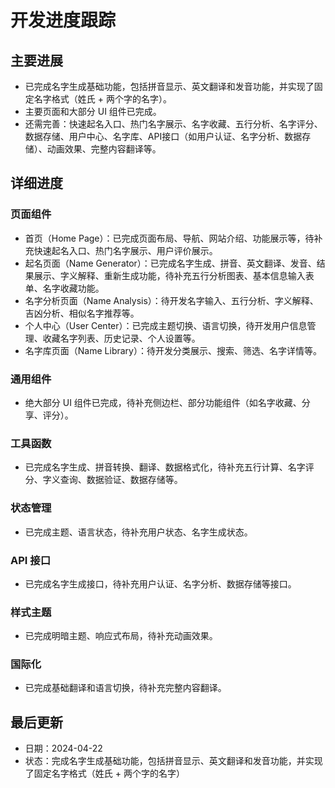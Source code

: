 # 开发进度跟踪

## 主要进展

- 已完成名字生成基础功能，包括拼音显示、英文翻译和发音功能，并实现了固定名字格式（姓氏 + 两个字的名字）。
- 主要页面和大部分 UI 组件已完成。
- 还需完善：快速起名入口、热门名字展示、名字收藏、五行分析、名字评分、数据存储、用户中心、名字库、API接口（如用户认证、名字分析、数据存储）、动画效果、完整内容翻译等。

## 详细进度

### 页面组件

- 首页（Home Page）：已完成页面布局、导航、网站介绍、功能展示等，待补充快速起名入口、热门名字展示、用户评价展示。
- 起名页面（Name Generator）：已完成名字生成、拼音、英文翻译、发音、结果展示、字义解释、重新生成功能，待补充五行分析图表、基本信息输入表单、名字收藏功能。
- 名字分析页面（Name Analysis）：待开发名字输入、五行分析、字义解释、吉凶分析、相似名字推荐等。
- 个人中心（User Center）：已完成主题切换、语言切换，待开发用户信息管理、收藏名字列表、历史记录、个人设置等。
- 名字库页面（Name Library）：待开发分类展示、搜索、筛选、名字详情等。

### 通用组件

- 绝大部分 UI 组件已完成，待补充侧边栏、部分功能组件（如名字收藏、分享、评分）。

### 工具函数

- 已完成名字生成、拼音转换、翻译、数据格式化，待补充五行计算、名字评分、字义查询、数据验证、数据存储等。

### 状态管理

- 已完成主题、语言状态，待补充用户状态、名字生成状态。

### API 接口

- 已完成名字生成接口，待补充用户认证、名字分析、数据存储等接口。

### 样式主题

- 已完成明暗主题、响应式布局，待补充动画效果。

### 国际化

- 已完成基础翻译和语言切换，待补充完整内容翻译。

## 最后更新

- 日期：2024-04-22
- 状态：完成名字生成基础功能，包括拼音显示、英文翻译和发音功能，并实现了固定名字格式（姓氏 + 两个字的名字） 
